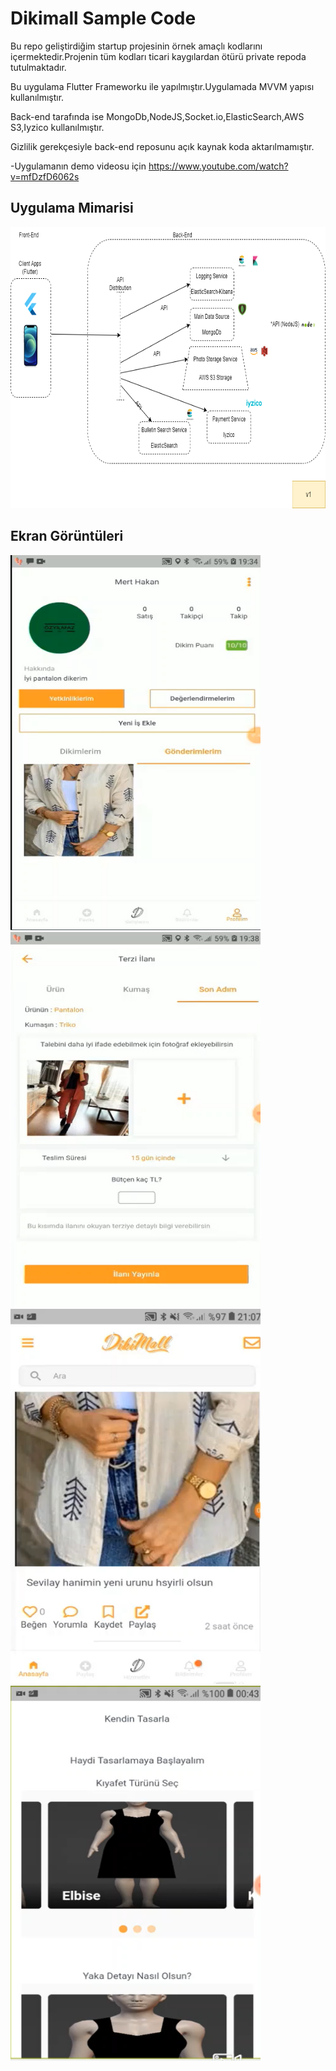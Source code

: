 # Dikimall Sample Code

Bu repo geliştirdiğim startup projesinin örnek amaçlı kodlarını içermektedir.Projenin tüm kodları ticari kaygılardan ötürü private repoda tutulmaktadır.

Bu uygulama Flutter Frameworku ile yapılmıştır.Uygulamada MVVM yapısı kullanılmıştır.

Back-end tarafında ise MongoDb,NodeJS,Socket.io,ElasticSearch,AWS S3,Iyzico kullanılmıştır.

Gizlilik gerekçesiyle back-end reposunu açık kaynak koda aktarılmamıştır.

-Uygulamanın demo videosu için https://www.youtube.com/watch?v=mfDzfD6062s

## Uygulama Mimarisi 

<img src="screenshots/dikimall_architecthture.png"  width="700" height="450">

## Ekran Görüntüleri

<img src="screenshots/profildetay.png"  width="400" height="600">

<img src="screenshots/ilan.png"  width="400" height="600">

<img src="screenshots/postdetay.png"  width="400" height="600">

<img src="screenshots/selftasarim.png"  width="400"  height="600">

